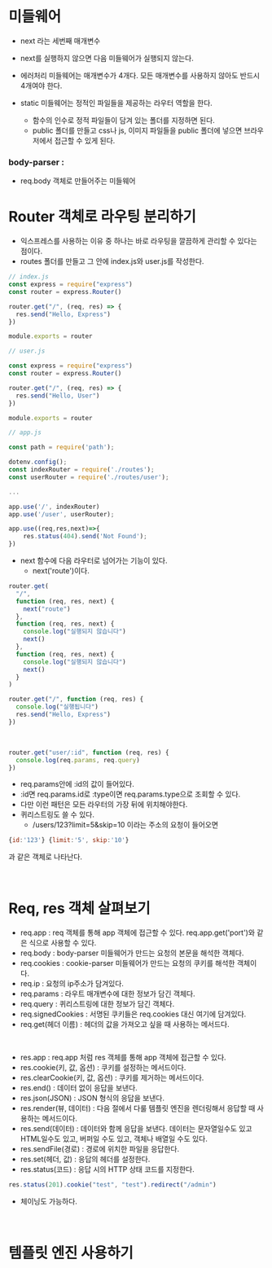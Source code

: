 # 미들웨어

- next 라는 세번째 매개변수
- next를 실행하지 않으면 다음 미들웨어가 실행되지 않는다.
- 에러처리 미들웨어는 매개변수가 4개다. 모든 매개변수를 사용하지 않아도 반드시 4개여야 한다.

- static 미들웨어는 정적인 파일들을 제공하는 라우터 역할을 한다.
  - 함수의 인수로 정적 파일들이 담겨 있는 폴더를 지정하면 된다.
  - public 폴더를 만들고 css나 js, 이미지 파일들을 public 폴더에 넣으면 브라우저에서 접근할 수 있게 된다.

### body-parser :

- req.body 객체로 만들어주는 미들웨어

# Router 객체로 라우팅 분리하기

- 익스프레스를 사용하는 이유 중 하나는 바로 라우팅을 깔끔하게 관리할 수 있다는 점이다.
- routes 폴더를 만들고 그 안에 index.js와 user.js를 작성한다.

```javascript
// index.js
const express = require("express")
const router = express.Router()

router.get("/", (req, res) => {
  res.send("Hello, Express")
})

module.exports = router
```

```javascript
// user.js

const express = require("express")
const router = express.Router()

router.get("/", (req, res) => {
  res.send("Hello, User")
})

module.exports = router
```

```javascript
// app.js

const path = require('path');

dotenv.config();
const indexRouter = require('./routes');
const userRouter = require('./routes/user');

...

app.use('/', indexRouter)
app.use('/user', userRouter);

app.use((req,res,next)=>{
    res.status(404).send('Not Found');
})

```

- next 함수에 다음 라우터로 넘어가는 기능이 있다.
  - next('route')이다.

```javascript
router.get(
  "/",
  function (req, res, next) {
    next("route")
  },
  function (req, res, next) {
    console.log("실행되지 않습니다")
    next()
  },
  function (req, res, next) {
    console.log("실행되지 않습니다")
    next()
  }
)

router.get("/", function (req, res) {
  console.log("실행됩니다")
  res.send("Hello, Express")
})
```

<br>

```javascript
router.get("user/:id", function (req, res) {
  console.log(req.params, req.query)
})
```

- req.params안에 :id의 값이 들어있다.
- :id면 req.params.id로 :type이면 req.params.type으로 조회할 수 있다.
- 다만 이런 패턴은 모든 라우터의 가장 뒤에 위치해야한다.
- 퀴리스트링도 쓸 수 있다.
  - /users/123?limit=5&skip=10 이라는 주소의 요청이 들어오면

```javascript
{id:'123'} {limit:'5', skip:'10'}
```

과 같은 객체로 나타난다.

<br>

# Req, res 객체 살펴보기

- req.app : req 객체를 통해 app 객체에 접근할 수 있다. req.app.get('port')와 같은 식으로 사용할 수 있다.
- req.body : body-parser 미들웨어가 만드는 요청의 본문을 해석한 객체다.
- req.cookies : cookie-parser 미들웨어가 만드는 요청의 쿠키를 해석한 객체이다.
- req.ip : 요청의 ip주소가 담겨있다.
- req.params : 라우트 매개변수에 대한 정보가 담긴 객체다.
- req.query : 퀴리스트링에 대한 정보가 담긴 객체다.
- req.signedCookies : 서명된 쿠키들은 req.cookies 대신 여기에 담겨있다.
- req.get(헤더 이름) : 헤더의 값을 가져오고 싶을 때 사용하는 메서드다.

<br>

- res.app : req.app 처럼 res 객체를 통해 app 객체에 접근할 수 있다.
- res.cookie(키, 값, 옵션) : 쿠키를 설정하는 메서드이다.
- res.clearCookie(키, 값, 옵션) : 쿠키를 제거하는 메서드이다.
- res.end() : 데이터 없이 응답을 보낸다.
- res.json(JSON) : JSON 형식의 응답을 보낸다.
- res.render(뷰, 데이터) : 다음 절에서 다룰 템플릿 엔진을 렌더링해서 응답할 때 사용하는 메서드이다.
- res.send(데이터) : 데이터와 함께 응답을 보낸다. 데이터는 문자열일수도 있고 HTML일수도 있고, 버퍼일 수도 있고, 객체나 배열일 수도 있다.
- res.sendFile(경로) : 경로에 위치한 파일을 응답한다.
- res.set(헤더, 값) : 응답의 헤더를 설정한다.
- res.status(코드) : 응답 시의 HTTP 상태 코드를 지정한다.

```javascript
res.status(201).cookie("test", "test").redirect("/admin")
```

- 체이닝도 가능하다.

<br>

# 템플릿 엔진 사용하기
